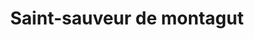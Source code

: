 ---
title: Saint-sauveur de montagut
url: /saint-sauveur-de-montagut/
latitude: 44.821
longitude: 4.585
---